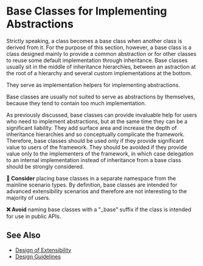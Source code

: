 # Base Classes for Implementing Abstractions

Strictly speaking, a class becomes a base class when another class is derived from it. For the purpose of this section,
however, a base class is a class designed mainly to provide a common abstraction or for other classes to reuse some
default implementation through inheritance. Base classes usually sit in the middle of inheritance hierarchies,
between an astraction at the root of a hierarchy and several custom implementations at the bottom.

They serve as implementation helpers for implementing abstractions.

Base classes are usually not suited to serve as abstractions by themselves, because they tend to contain too much
implementation.

As previously discussed, base classes can provide invaluable help for users who need to implement abstractions, but
at the same time they can be a significant liability. They add surface area and increase the depth of inheritance
hierarchies and so conceptually complicate the framework. Therefore, base classes should be used only if they
provide significant value to users of the framework. They should be avoided if they provide value only to the 
implementers of the framework, in which case delegation to an internal implementation instead of inheritance from
a base class should be strongly considered.

**🤔 Consider** placing base classes in a separate namespace from the mainline scenario types. By definition, base
classes are intended for advanced extensibility scenarios and therefore are not interesting to the majority of
users.

**❌ Avoid** naming base classes with a "_base" suffix if the class is intended for use in public APIs.

## See Also

* [Design of Extensibility](design_for_extensibility.md)
* [Design Guidelines](design_guidelines.md)